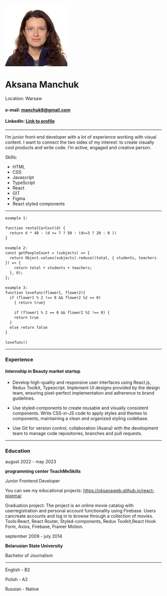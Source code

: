 <img src="img/img.jpg" alt="Логотип проекта" width="200" >

# Aksana Manchuk

Location: Warsaw

#### e-mail: manchuk8@gmail.com

#### LinkedIn: [Link to profile](https://www.linkedin.com/in/oksana-manchuk/)

---

I’m junior front-end developer with a lot of experience working with visual content. I want to connect the two sides of my interest: to create visually cool products and write code. I’m active, engaged and creative person.

Skills:

- HTML
- CSS
- Javascript
- TypeScript
- React
- GIT
- Figma
- React styled components

---

```
example 1:

function rentalCarCost(d) {
  return d * 40 - (d >= 7 ? 50 : (d>=3 ? 20 : 0 ))
}

example 2:
const getPeopleCount = (subjects) => {
  return Object.values(subjects).reduce((total, { students, teachers }) => {
    return total + students + teachers;
  }, 0);
};

example 3:
function lovefunc(flower1, flower2){
  if (flower1 % 2 !== 0 && flower2 %2 == 0)
    { return true}

    if (flower1 % 2 == 0 && flower2 %2 !== 0) {
    return true
  }
  else return false
}

lovefunc()
```

---

### Experience

#### Internship in Beauty market startup

- Develop high-quality and responsive user interfaces using React.js, Redux Toolkit, Typescript. Implement UI designs provided by the design team, ensuring pixel-perfect implementation and adherence to brand guidelines.

- Use styled-components to create reusable and visually consistent components. Write CSS-in-JS code to apply styles and themes to components, maintaining a clean and organized styling codebase.

- Use Git for version control, collaboration (Asana) with the development team to manage code repositories, branches and pull requests.

---

### Education

august 2022 - may 2023

**programming center TeachMeSkills**

Junior Frontend Developer

You can see my educational projects:
https://oksanaweb.github.io/react-pixema/

Graduation project: The project is an online movie catalog with userregistration and personal account functionality using Firebase. Users cancreate accounts and log in to browse through a collection of movies.
Tools:React, React Router, Styled-components, Redux Toolkit,React Hook Form, Axios, Firebase, Framer Motion.

september 2009 - july 2014

**Belarusian State University**

Bachelor of Journalism

---

English - B2

Polish - A2

Russian - Native
